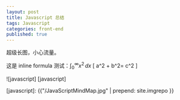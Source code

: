 ```yaml
---
layout: post
title: Javascript 总结
tags: Javascript
categories: front-end
published: true
---
```


超级长图，小心流量。

这是 inline formula 测试：$\displaystyle \int_0^\infty x^2 \, dx$
\[
a^2 + b^2= c^2
\]

![javascript] [javascript]

[javascript]: {{"/JavaScriptMindMap.jpg" | prepend: site.imgrepo }}
